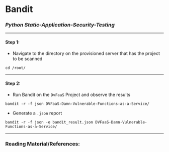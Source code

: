 # **Bandit**


### *Python Static-Application-Security-Testing*

-------

#### Step 1:

* Navigate to the directory on the provisioned server that has the project to be scanned

```commandline
cd /root/
```

-------

#### Step 2:

* Run Bandit on the `DvFaaS` Project and observe the results

```commandline
bandit -r -f json DVFaaS-Damn-Vulnerable-Functions-as-a-Service/
```

* Generate a `.json` report

```commandline
bandit -r -f json -o bandit_result.json DVFaaS-Damn-Vulnerable-Functions-as-a-Service/
```

---------

### Reading Material/References:
